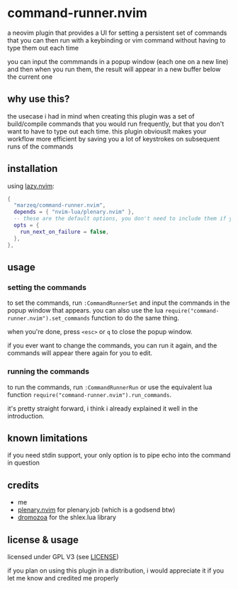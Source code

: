 # command-runner.nvim

a neovim plugin that provides a UI for setting a persistent set of commands that you can then run with a keybinding or vim command without having to type them out each time

you can input the commmands in a popup window (each one on a new line) and then when you run them, the result will appear in a new buffer below the current one

## why use this?

the usecase i had in mind when creating this plugin was a set of build/compile commands that you would run frequently, but that you don't want to have to type out each time.
this plugin obviouslt makes your workflow more efficient by saving you a lot of keystrokes on subsequent runs of the commands

## installation

using [lazy.nvim](https://github.com/folke/lazy.nvim):

```lua
{
  "marzeq/command-runner.nvim",
  depends = { "nvim-lua/plenary.nvim" },
  -- these are the default options, you don't need to include them if you don't want to change them
  opts = {
    run_next_on_failure = false,
  },
},
```

## usage

### setting the commands

to set the commands, run `:CommandRunnerSet` and input the commands in the popup window that appears.
you can also use the lua `require("command-runner.nvim").set_commands` function to do the same thing.

when you're done, press `<esc>` or `q` to close the popup window.

if you ever want to change the commands, you can run it again, and the commands will appear there again for you to edit.

### running the commands

to run the commands, run `:CommandRunnerRun` or use the equivalent lua function `require("command-runner.nvim").run_commands`.

it's pretty straight forward, i think i already explained it well in the introduction.

## known limitations

if you need stdin support, your only option is to pipe echo into the command in question

## credits

- me
- [plenary.nvim](https://github.com/nvim-lua/plenary.nvim) for plenary.job (which is a godsend btw)
- [dromozoa](https://github.com/dromozoa/dromozoa-shlex) for the shlex.lua library

## license & usage

licensed under GPL V3 (see [LICENSE](LICENSE))

if you plan on using this plugin in a distribution, i would appreciate it if you let me know and credited me properly


